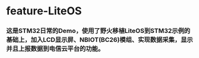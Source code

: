 # feature-LiteOS
### 这是STM32日常的Demo，使用了野火移植LiteOS到STM32示例的基础上，加入LCD显示屏、NBIOT(BC26)模组、实现数据采集，显示并且上报数据到电信云平台的功能。
